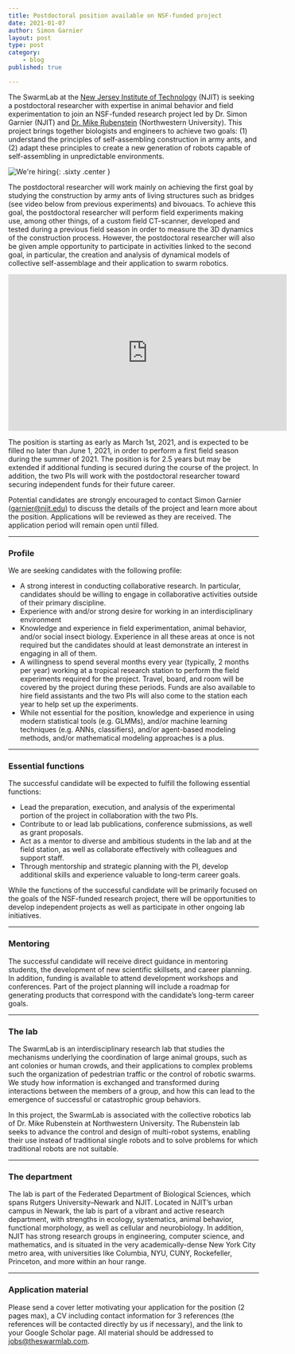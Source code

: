 ```yaml
---
title: Postdoctoral position available on NSF-funded project
date: 2021-01-07
author: Simon Garnier
layout: post
type: post
category:
    - blog
published: true

---
```


The SwarmLab at the [New Jersey Institute of Technology](http://www.njit.edu/) (NJIT) is seeking a postdoctoral researcher with expertise in animal behavior and field experimentation to join an NSF-funded research project led by Dr. Simon Garnier (NJIT) and [Dr. Mike Rubenstein](http://users.eecs.northwestern.edu/~mrubenst/) (Northwestern University). This project brings together biologists and engineers to achieve two goals: (1) understand the principles of self-assembling construction in army ants, and (2) adapt these principles to create a new generation of robots capable of self-assembling in unpredictable environments.

![We're hiring](/img/posts/2015-07-01-postdoc-position-available/we-are-hiring.png){: .sixty .center }

The postdoctoral researcher will work mainly on achieving the first goal by studying the construction by army ants of living structures such as bridges (see video below from previous experiments) and bivouacs. To achieve this goal, the postdoctoral researcher will perform field experiments making use, among other things, of a custom field CT-scanner, developed and tested during a previous field season in order to measure the 3D dynamics of the construction process. However, the postdoctoral researcher will also be given ample opportunity to participate in activities linked to the second goal, in particular, the creation and analysis of dynamical models of collective self-assemblage and their application to swarm robotics. 

<p style="text-align:center"> <iframe width="560" height="315" src="https://www.youtube.com/embed/TLu5CxAw40A" frameborder="0" allow="accelerometer; autoplay; clipboard-write; encrypted-media; gyroscope; picture-in-picture" allowfullscreen></iframe> </p>

The position is starting as early as March 1st, 2021, and is expected to be filled no later than June 1, 2021, in order to perform a first field season during the summer of 2021. The position is for 2.5 years but may be extended if additional funding is secured during the course of the project. In addition, the two PIs will work with the postdoctoral researcher toward securing independent funds for their future career. 

Potential candidates are strongly encouraged to contact Simon Garnier ([garnier@njit.edu](mailto:garnier@njit.edu)) to discuss the details of the project and learn more about the position. Applications will be reviewed as they are received. The application period will remain open until filled.

---

### Profile

We are seeking candidates with the following profile:
+ A strong interest in conducting collaborative research. In particular, candidates should be willing to engage in collaborative activities outside of their primary discipline.
+ Experience with and/or strong desire for working in an interdisciplinary environment
+ Knowledge and experience in field experimentation, animal behavior, and/or social insect biology. Experience in all these areas at once is not required but the candidates should at least demonstrate an interest in engaging in all of them. 
+ A willingness to spend several months every year (typically, 2 months per year) working at a tropical research station to perform the field experiments required for the project. Travel,  board, and room will be covered by the project during these periods. Funds are also available to hire field assistants and the two PIs will also come to the station each year to help set up the experiments. 
+ While not essential for the position, knowledge and experience in using modern statistical tools (e.g. GLMMs), and/or machine learning techniques (e.g. ANNs, classifiers), and/or agent-based modeling methods, and/or mathematical modeling approaches is a plus.

---

### Essential functions

The successful candidate will be expected to fulfill the following essential functions:
+ Lead the preparation, execution, and analysis of the experimental portion of the project in collaboration with the two PIs.
+ Contribute to or lead lab publications, conference submissions, as well as grant proposals.
+ Act as a mentor to diverse and ambitious students in the lab and at the field station, as well as collaborate effectively with colleagues and support staff.
+ Through mentorship and strategic planning with the PI, develop additional skills and experience valuable to long-term career goals.

While the functions of the successful candidate will be primarily focused on the goals of the NSF-funded research project, there will be opportunities to develop independent projects as well as participate in other ongoing lab initiatives.

---

### Mentoring

The successful candidate will receive direct guidance in mentoring students, the development of new scientific skillsets, and career planning. In addition, funding is available to attend development workshops and conferences. Part of the project planning will include a roadmap for generating products that correspond with the candidate’s long-term career goals.

---

### The lab

The SwarmLab is an interdisciplinary research lab that studies the mechanisms underlying the coordination of large animal groups, such as ant colonies or human crowds, and their applications to complex problems such the organization of pedestrian traffic or the control of robotic swarms. We study how information is exchanged and transformed during interactions between the members of a group, and how this can lead to the emergence of successful or catastrophic group behaviors.

In this project, the SwarmLab is associated with the collective robotics lab of Dr. Mike Rubenstein at Northwestern University. The Rubenstein lab seeks to advance the control and design of multi-robot systems, enabling their use instead of traditional single robots and to solve problems for which traditional robots are not suitable.

---

### The department

The lab is part of the Federated Department of Biological Sciences, which spans Rutgers University–Newark and NJIT. Located in NJIT’s urban campus in Newark, the lab is part of a vibrant and active research department, with strengths in ecology, systematics, animal behavior, functional morphology, as well as cellular and neurobiology. In addition, NJIT has strong research groups in engineering, computer science, and mathematics, and is situated in the very academically-dense New York City metro area, with universities like Columbia, NYU, CUNY, Rockefeller, Princeton, and more within an hour range.

---

### Application material

Please send a cover letter motivating your application for the position (2 pages max), a CV including contact information for 3 references (the references will be contacted directly by us if necessary), and the link to your Google Scholar page. All material should be addressed to [jobs@theswarmlab.com](jobs@theswarmlab.com).
